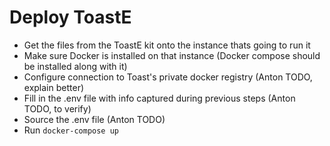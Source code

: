 # Deploy ToastE

* Get the files from the ToastE kit onto the instance thats going to run it
* Make sure Docker is installed on that instance \(Docker compose should be installed along with it\)
* Configure connection to Toast's private docker registry \(Anton TODO, explain better\)
* Fill in the .env file with info captured during previous steps \(Anton TODO, to verify\)
* Source the .env file \(Anton TODO\)
* Run `docker-compose up`



